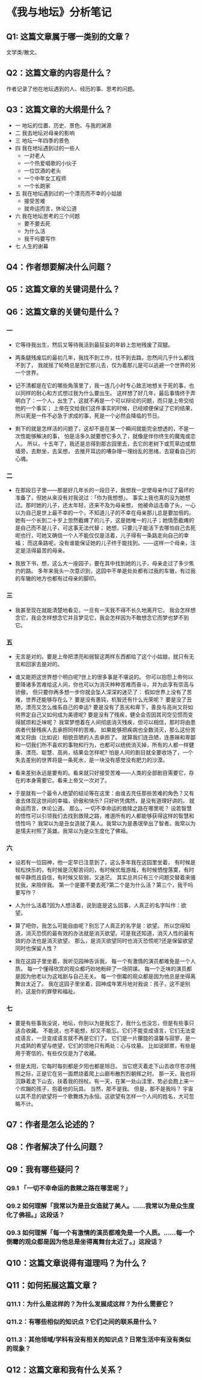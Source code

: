 # 《我与地坛》分析笔记

## Q1: 这篇文章属于哪一类别的文章？

文学类/散文。

## Q2：这篇文章的内容是什么？

作者记录了他在地坛遇到的人、经历的事、思考的问题。

## Q3：这篇文章的大纲是什么？

- 一 地坛的位置、历史、景色、与我的渊源
- 二 我去地坛对母亲的影响
- 三 地坛一年四季的景色
- 四 我在地坛遇到过的一些人
  - 一对老人
  - 一个热爱唱歌的小伙子
  - 一位饮酒的老头
  - 一个中年女工程师
  - 一个长跑家
- 五 我在地坛遇到过的一个漂亮而不幸的小姑娘
  - 接受苦难
  - 就命运而言，休论公道
- 六 我在地坛思考的三个问题
  - 要不要去死
  - 为什么活
  - 我干吗要写作
- 七 人生的谢幕

## Q4：作者想要解决什么问题？

## Q5：这篇文章的关键词是什么？

## Q6：这篇文章的关键句是什么？

### 一

- 它等待我出生，然后又等待我活到最狂妄的年龄上忽地残废了双腿。

- 两条腿残废后的最初几年，我找不到工作，找不到去路，忽然间几乎什么都找不到了，
  我就摇了轮椅总是到它那儿去，仅为着那儿是可以逃避一个世界的另一个世界。

- 记不清都是在它的哪些角落里了，我一连几小时专心致志地想关于死的事，也以同样的耐心和方式想过我为什么要出生。
  这样想了好几年，最后事情终于弄明白了：一个人，出生了，这就不再是一个可以辩论的问题，而只是上帝交给他的一个事实；
  上帝在交给我们这件事实的时候，已经顺便保证了它的结果，所以死是一件不必急于求成的事，死是一个必然会降临的节日。

- 剩下的就是怎样活的问题了，这却不是在某一个瞬间就能完全想透的，不是一次性能够解决的事，
  怕是活多久就要想它多久了，就像是伴你终生的魔鬼或恋人。
  所以，十五年了，我还是总得到那古园里去，去它的老树下或荒草边或颓墙旁，去默坐，去呆想，
  去推开耳边的嘈杂理一理纷乱的思绪，去窥看自己的心魂。

### 二

- 在那段日子里——那是好几年长的一段日子，我想我一定使母亲作过了最坏的准备了，但她从来没有对我说过：「你为我想想」。
  事实上我也真的没为她想过。那时她的儿子，还太年轻，还来不及为母亲想，
  他被命运击昏了头，一心以为自己是世上最不幸的一个，不知道儿子的不幸在母亲那儿总是要加倍的。
  她有一个长到二十岁上忽然截瘫了的儿子，这是她唯一的儿子；她情愿截瘫的是自己而不是儿子，可这事无法代替；
  她想，只要儿子能活下去哪怕自己去死呢也行，可她又确信一个人不能仅仅是活着，儿子得有一条路走向自己的幸福；
  而这条路呢，没有谁能保证她的儿子终于能找到。——这样一个母亲，注定是活得最苦的母亲。

- 我放下书，想，这么大一座园子，要在其中找到她的儿子，母亲走过了多少焦灼的路。
  多年来我头一次意识到，这园中不单是处处都有过我的车辙，有过我的车辙的地方也都有过母亲的脚印。

### 三

- 我甚至现在就能清楚地看见，一旦有一天我不得不长久地离开它，
  我会怎样想念它，我会怎样想念它并且梦见它，我会怎样因为不敢想念它而梦也梦不到它。

### 五

- 无言是对的。要是上帝把漂亮和弱智这两样东西都给了这个小姑娘，就只有无言和回家去是对的。

- 谁又能把这世界想个明白呢?世上的很多事是不堪说的。
  你可以抱怨上帝何以要降诸多苦难给这人间，你也可以为消灭种种苦难而奋斗，并为此享有崇高与骄傲，
  但只要你再多想一步你就会坠人深深的迷茫了：
  假如世界上没有了苦难，世界还能够存在么？
  要是没有愚钝，机智还有什么光荣呢？
  要是没了丑陋，漂亮又怎么维系自己的幸运?
  要是没有了恶劣和卑下，善良与高尚又将如何界定自己又如何成为美德呢?
  要是没有了残疾，健全会否因其司空见惯而变得腻烦和乏味呢？
  我常梦想着在人间彻底消灭残疾，但可以相信，那时将由患病者代替残疾人去承担同样的苦难。
  如果能够把疾病也全数消灭，那么这份苦难又将由（比如说）相貌丑陋的人去承担了。
  就算我们连丑陋，连愚昧和卑鄙和一切我们所不喜欢的事物和行为，也都可以统统消灭掉，所有的人都一样健康、漂亮、聪慧、高尚，结果会怎样呢?
  怕是人间的剧目就全要收场了，一个失去差别的世界将是一条死水，是一块没有感觉没有肥力的沙漠。

- 看来差别永远是要有的。看来就只好接受苦难——人类的全部剧目需要它，存在的本身需要它。看来上帝又一次对了。

- 于是就有一个最令人绝望的结论等在这里：由谁去充任那些苦难的角色？又有谁去体现这世间的幸福，骄傲和快乐?
  只好听凭偶然，是没有道理好讲的。
  就命运而言，休论公道。
  那么，一切不幸命运的救赎之路在哪里呢？
  设若智慧的悟性可以引领我们去找到救赎之路，难道所有的人都能够获得这样的智慧和悟性吗？
  我常以为是丑女造就了美人。我常以为是愚氓举出了智者。我常以为是懦夫衬照了英雄。我常以为是众生度化了佛祖。

### 六

- 设若有一位园神，他一定早已注意到了，这么多年我在这园里坐着，
  有时候是轻松快乐的，有时候是沉郁苦闷的，有时候优哉游哉，有时候恓惶落寞，有时候平静而且自信，有时候又软弱，又迷茫。
  其实总共只有三个问题交替着来骚扰我，来陪伴我。
  第一个是要不要去死?第二个是为什么活？第三个，我干吗要写作？

- 人为什么活着?因为人想活着，说到底是这么回事，人真正的名字叫作：欲望。

- 算了吧你，我怎么可能自由呢？别忘了人真正的名字是：欲望。
  所以您得知道，消灭恐慌的最有效的办法就是消灭欲望。可是我还知道，消灭人性的最有效的办法也是消灭欲望。
  那么，是消灭欲望同时也消灭恐慌呢?还是保留欲望同时也保留人性？

- 我在这园子里坐着，我听见园神告诉我，
  每一个有激情的演员都难免是一个人质。
  每一个懂得欣赏的观众都巧妙地粉碎了一场阴谋。
  每一个乏味的演员都是因为他老以为这戏剧与自己无关。
  每一个倒霉的观众都是因为他总是坐得离舞台太近了。
  我在这园子里坐着，园神成年累月地对我说：孩子，这不是别的，这是你的罪孽和福祉。

### 七

- 要是有些事我没说，地坛，你别以为是我忘了，我什么也没忘，但是有些事只适合收藏。
  不能说，也不能想，却又不能忘。它们不能变成语言，它们无法变成语言，一旦变成语言就不再是它们了。
  它们是一片朦胧的温馨与寂寥，是一片成熟的希望与绝望，它们的领地只有两处：心与坟墓。
  比如说邮票，有些是用于寄信的，有些仅仅是为了收藏。

- 但是太阳，它每时每刻都是夕阳也都是旭日。
  当它熄灭着走下山去收尽苍凉残照之际，正是它在另一面燃烧着爬上山巅布散烈烈朝辉之时。
  那一天，我也将沉静着走下山去，扶着我的拐杖。有一天，在某一处山洼里，势必会跑上来一个欢蹦的孩子，抱着他的玩具。
  当然，那不是我。
  但是，那不是我吗？
  宇宙以其不息的欲望将一个歌舞炼为永恒。这欲望有怎样一个人间的姓名，大可忽略不计。

## Q7：作者是怎么论述的？

## Q8：作者解决了什么问题？

## Q9：我有哪些疑问？

### Q9.1 「一切不幸命运的救赎之路在哪里呢？」

### Q9.2 如何理解「我常以为是丑女造就了美人。......我常以为是众生度化了佛祖。」这段话？

### Q9.3 如何理解「每一个有激情的演员都难免是一个人质。......每一个倒霉的观众都是因为他总是坐得离舞台太近了。」这段话？

## Q10：这篇文章说得有道理吗？为什么？

## Q11：如何拓展这篇文章？

### Q11.1：为什么是这样的？为什么发展成这样？为什么需要它？

### Q11.2：有哪些相似的知识点？它们之间的联系是什么？

### Q11.3：其他领域/学科有没有相关的知识点？日常生活中有没有类似的现象？

## Q12：这篇文章和我有什么关系？
